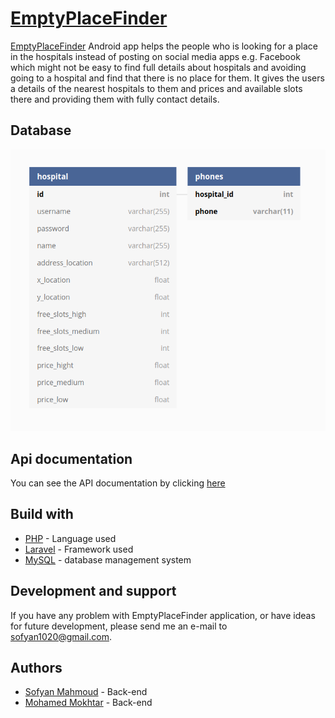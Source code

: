 [EmptyPlaceFinder](https://github.com/sofyanmahmoud0000/EmptyPlaceFinder)
============================================================

[EmptyPlaceFinder](https://github.com/sofyanmahmoud0000/EmptyPlaceFinder) Android app helps the people who is looking for a place in the hospitals instead of posting on social media apps e.g. Facebook which might not be easy to find full details about hospitals and avoiding going to a hospital and find that there is no place for them.
It gives the users a details of the nearest hospitals to them and prices and available slots there and providing them with fully contact details.

## Database 
![Database diagram](https://github.com/sofyanmahmoud0000/EmptyPlaceFinder/blob/master/Database.png)

## Api documentation
You can see the API documentation by clicking [here](https://docs0000.herokuapp.com/#info)

## Build with 
* [PHP](https://www.php.net/) - Language used
* [Laravel](https://laravel.com/) - Framework used
* [MySQL](https://dev.mysql.com/doc/refman/8.0/en/what-is-mysql.html) - database management system

## Development and support 
If you have any problem with EmptyPlaceFinder application, or have ideas for future development, please send me an e-mail to sofyan1020@gmail.com.


## Authors
* [Sofyan Mahmoud](https://github.com/sofyanmahmoud0000) - Back-end 
* [Mohamed Mokhtar](https://github.com/mohamed-mokhtar) - Back-end
